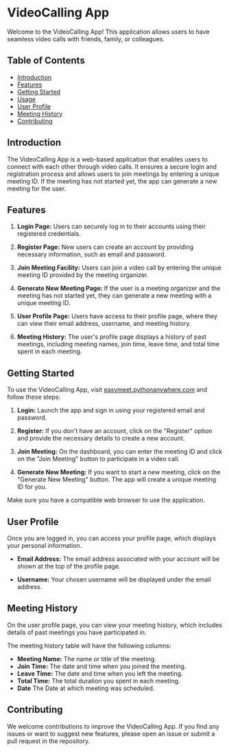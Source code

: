 # VideoCalling App 

Welcome to the VideoCalling App! This application allows users to have seamless video calls with friends, family, or colleagues. 

## Table of Contents

- [Introduction](#introduction)
- [Features](#features)
- [Getting Started](#getting-started)
- [Usage](#usage)
- [User Profile](#user-profile)
- [Meeting History](#meeting-history)
- [Contributing](#contributing)

## Introduction

The VideoCalling App is a web-based application that enables users to connect with each other through video calls. It ensures a secure login and registration process and allows users to join meetings by entering a unique meeting ID. If the meeting has not started yet, the app can generate a new meeting for the user.

## Features

1. **Login Page:** Users can securely log in to their accounts using their registered credentials.

2. **Register Page:** New users can create an account by providing necessary information, such as email and password.

3. **Join Meeting Facility:** Users can join a video call by entering the unique meeting ID provided by the meeting organizer.

4. **Generate New Meeting Page:** If the user is a meeting organizer and the meeting has not started yet, they can generate a new meeting with a unique meeting ID.

5. **User Profile Page:** Users have access to their profile page, where they can view their email address, username, and meeting history.

6. **Meeting History:** The user's profile page displays a history of past meetings, including meeting names, join time, leave time, and total time spent in each meeting.

## Getting Started

To use the VideoCalling App, visit [easymeet.pythonanywhere.com](http://easymeet.pythonanywhere.com) and follow these steps:

1. **Login:** Launch the app and sign in using your registered email and password.

2. **Register:** If you don't have an account, click on the "Register" option and provide the necessary details to create a new account.

3. **Join Meeting:** On the dashboard, you can enter the meeting ID and click on the "Join Meeting" button to participate in a video call.

4. **Generate New Meeting:** If you want to start a new meeting, click on the "Generate New Meeting" button. The app will create a unique meeting ID for you.

Make sure you have a compatible web browser to use the application.

## User Profile

Once you are logged in, you can access your profile page, which displays your personal information.

- **Email Address:** The email address associated with your account will be shown at the top of the profile page.

- **Username:** Your chosen username will be displayed under the email address.

## Meeting History

On the user profile page, you can view your meeting history, which includes details of past meetings you have participated in.

The meeting history table will have the following columns:

- **Meeting Name:** The name or title of the meeting.
- **Join Time:** The date and time when you joined the meeting.
- **Leave Time:** The date and time when you left the meeting.
- **Total Time:** The total duration you spent in each meeting.
- **Date** The Date at which meeting was scheduled.

## Contributing

We welcome contributions to improve the VideoCalling App. If you find any issues or want to suggest new features, please open an issue or submit a pull request in the repository.
